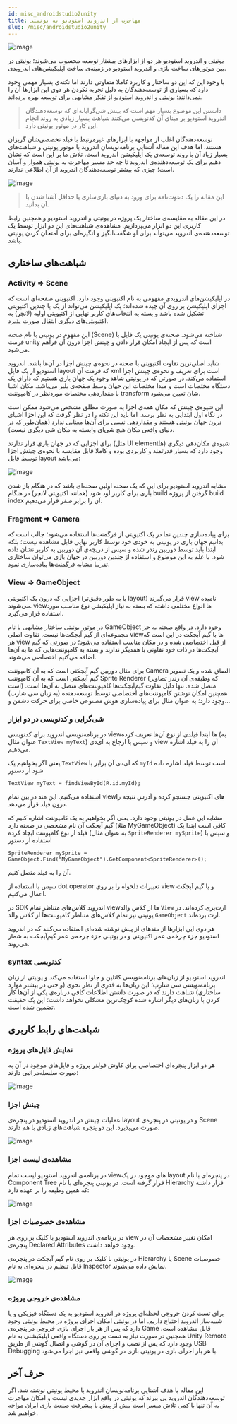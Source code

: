 ```yaml
---
id: misc_androidstudio2unity
title: مهاجرت از اندروید استودیو به یونیتی
slug: /misc/androidstudio2unity
---
```


![image](/img/android_studio_to_unity.png)

یونیتی و اندروید استودیو هر دو از ابزارهای پیشتاز توسعه محسوب می‌شوند؛ یونیتی در بین موتورهای ساخت بازی و اندروید استودیو در زمینه‌ی ساخت اپلیکیشن‌های اندرویدی.

با وجود این که این دو ساختار و کاربرد کاملا متفاوتی دارند اما نکته‌ی بسیار مهمی وجود دارد که بسیاری از توسعه‌دهندگان به دلیل تجربه نکردن هر دوی این ابزارها آن را نمی‌دانند: یونیتی و اندروید استودیو از تفکر مشابهی برای توسعه بهره برده‌اند.

> دانستن این موضوع بسیار مهم است که بینش شی‌گرایانه‌ای که توسعه‌دهندگان اندروید استودیو بر مبنای آن کدنویسی می‌کنند شباهت بسیار زیادی به روند انجام این کار در موتور یونیتی دارد.

توسعه‌دهندگان اغلب از مواجهه با ابزارهای غیرمرتبط با فیلد تخصصی‌شان گریزان هستند. اما هدف این مقاله آشنایی برنامه‌نویسان اندروید با موتور یونیتی و شباهت‌های بسیار زیاد آن با روند توسعه‌ی یک اپلیکیشن اندروید است. تلاش ما بر این است که نشان دهیم برای یک توسعه‌دهنده‌ی اندروید تا چه حد مسیر مهاجرت به یونیتی هموار و آسان است؛ چیزی که بیشتر توسعه‌دهندگان اندروید از آن اطلاعی ندارند.

![image](/img/invitation_hand.png)

> این مقاله را یک دعوت‌نامه برای ورود به دنیای بازی‌سازی یا حداقل آشنا شدن با آن بدانید.

در این مقاله به مقایسه‌ی ساختار یک پروژه در یونیتی و اندروید استودیو و همچنین رابط کاربری این دو ابزار می‌پردازیم. مشاهده‌ی شباهت‌های این دو ابزار توسط یک توسعه‌دهنده‌ی اندروید می‌تواند برای او شگفت‌انگیز و انگیزه‌ای برای امتحان کردن یونیتی باشد.

## شباهت‌های ساختاری

### Activity => Scene

در اپلیکیشن‌های اندرویدی مفهومی به نام اکتیویتی وجود دارد. اکتیویتی صفحه‌ای است که اجزای اپلیکیشن بر روی آن چیده شده‌اند؛ یک اپلیکیشن می‌تواند از یک یا چندین اکتیویتی تشکیل شده باشد و بسته به انتخاب‌های کاربر نهایی از اکتیویتی اولیه (لانچر) به اکتیویتی‌های دیگری انتقال صورت پذیرد.

این مفهوم در یونیتی با نام صحنه (Scene) شناخته می‌شود. صحنه‌ی یونیتی یک فایل با فرمت unity است که پس از ایجاد امکان قرار دادن و چینش اجزا درون آن فراهم می‌شود.

شاید اصلی‌ترین تفاوت اکتیویتی با صحنه در نحوه‌ی چینش اجزا در آن‌ها باشد. اندروید استودیو از یک فایل ‌layout که فرمت آن xml است برای تعریف و نحوه‌ی چینش اجزا استفاده می‌کند. در صورتی که در یونیتی شاهد وجود یک جهان بازی هستیم که دارای یک دستگاه مختصات است و مبدا مختصات این جهان وسط صفحه‌ی پلیر می‌باشد. مکان اشیا با مقداردهی مختصات موردنظر در کامپوننت ‌transform شان تعیین می‌شود.

این شیوه‌ی چینش که مکان همه‌ی اجزا به صورت مطلق مشخص می‌شود ممکن است در نگاه اول ابتدایی به نظر برسد. اما باید این نکته را در نظر گرفت که این اجزا اشیای درون جهان یونیتی هستند و مقداردهی نسبی برای آن‌ها معنایی ندارد (همان‌طور که در دنیای واقعی مکان هیچ شی‌ای وابسته به مکان شی دیگری نیست).

برای اجزایی که در جهان بازی قرار ندارند (مثل UI elementها) شیوه‌ی مکان‌دهی دیگری وجود دارد که بسیار قدرتمند و کاربردی بوده و کاملا قابل مقایسه با نحوه‌ی چینش اجزا توسط فایل layout می‌باشد:

![image](/img/android_layout_vs_unity_ui_system.png)

مشابه اندروید استودیو برای این که یک صحنه اولین صحنه‌ای باشد که در هنگام باز شدن بازی برای کاربر لود شود (همانند اکتیویتی لانچر) در هنگام build گرفتن از پروژه build index آن را برابر صفر قرار می‌دهیم.

### Fragment => Camera

برای پیاده‌سازی چندین نما در یک اکتیویتی از فرگمنت‌ها استفاده می‌شود؛ جالب است که بدانیم جهان بازی در یونیتی به خودی خود توسط کاربر نهایی قابل مشاهده نیست؛ بلکه ابتدا باید توسط دوربین رندر شده و سپس از دریچه‌ی آن دوربین به کاربر نشان داده شود. با علم به این موضوع و استفاده از چندین دوربین در جهان بازی می‌توان ساختاری تقریبا مشابه فرگمنت‌ها پیاده‌سازی نمود.

### View => GameObject

اجزایی که درون یک اکتیویتی (یا به طور دقیق‌تر layout) قرار می‌گیرند view نامیده می‌شوند. viewها انواع مختلفی داشته که بسته به نیاز اپلیکیشن نوع مناسب مورد استفاده قرار می‌گیرد.

در موتور یونیتی ساختار مشابهی با نام GameObject وجود دارد. در واقع صحنه به جز مجموعه‌ای از گیم آبجکت‌ها نیست. تفاوت اصلی viewها با گیم آبجکت در این است که هر view از قبل اختصاصی شده و در مکان مناسب استفاده می‌شود؛ در صورتی که گیم آبجکت‌ها در ذات خود تفاوتی با همدیگر ندارند و بسته به کامپوننت‌هایی که ما به آن‌ها اضافه می‌کنیم اختصاصی می‌شوند.

برای مثال دوربین گیم آبجکتی است که به آن کامپوننت Camera الصاق شده و یک تصویر گیم آبجکتی است که به آن کامپوننت Sprite Renderer (که وظیفه‌ی آن رندر تصاویر است) متصل شده. تنها دلیل تفاوت گیم‌آبجکت‌ها کامپوننت‌های متصل به آن‌ها است. همچنین امکان نوشتن کامپوننت‌های اختصاصی توسط توسعه‌دهنده (به زبان سی شارپ) وجود دارد؛ به عنوان مثال برای پیاده‌سازی هوش مصنوعی خاصی برای حرکت دشمن و…

### شی‌گرایی و کدنویسی در دو ابزار

در برنامه‌نویسی اندروید برای کدنویسی viewها ابتدا فیلدی از نوع آن‌ها تعریف کرده (به عنوان مثال `TextView myText`) و سپس با ارجاع به آی‌دی view آن را به فیلد اشاره می‌دهیم.

یعنی اگر بخواهیم یک `TextView` که آی‌دی آن برابر با `myId` است توسط فیلد اشاره داده شود از دستور

```clike
TextView myText = findViewById(R.id.myId);
```

استفاده می‌کنیم. این متد در بین تمام viewهای اکتیویتی جستجو کرده و آدرس نتیجه را درون فیلد قرار می‌دهد.

مشابه این عمل در یونیتی وجود دارد. یعنی اگر بخواهیم به یک کامپوننت اشاره کنیم که گیم آبجکت آن نام مشخصی در صحنه دارد (مثلا MyGameObject) کافی است ابتدا یک فیلد از نوع کامپوننت ایجاد کرده (به عنوان مثال `SpriteRenderer mySprite`) و سپس با استفاده از دستور

```clike
SpriteRenderer mySprite = GameObject.Find("MyGameObject").GetComponent<SpriteRenderer>();
```

آن را به فیلد متصل کنیم.

سپس با استفاده از dot operator تغییرات دلخواه را بر روی view و یا گیم آبجکت اعمال می‌کنیم.

در SDK اندروید کلاس‌های متناظر تمام viewها از کلاس والد `View` ارث‌بری کرده‌اند. در یونیتی نیز تمام کلاس‌های متناظر کامپوننت‌ها از کلاس والد `GameObject` ارث برده‌اند.

هر دوی این ابزارها از متدهای از پیش نوشته شده‌ای استفاده می‌کنند که در اندروید استودیو جزء چرخه‌ی عمر اکتیویتی و در یوتینی جزء چرخه‌ی عمر گیم‌آبجکت به شمار می‌روند.

### syntax کدنویسی

اندروید استودیو از زبان‌های برنامه‌نویسی کاتلین و جاوا استفاده می‌کند و یونیتی از زبان برنامه‌نویسی سی شارپ؛ این زبان‌ها به قدری از نظر نحوی (و حتی در بیشتر موارد ساختاری) شباهت دارند که در صورت داشتن اطلاعات کافی درباره‌ی یکی از آن‌ها کار کردن با زبان‌های دیگر اشاره شده کوچک‌ترین مشکلی نخواهد داشت؛ این یک حقیقت تضمین شده است.

## شباهت‌های رابط کاربری

### نمایش فایل‌های پروژه

هر دو ابزار پنجره‌ای اختصاصی برای کاوش فولدر پروژه و فایل‌های موجود در آن به صورت سلسله‌مراتبی دارند:

![image](/img/project_android_studio_vs_project_unity.png)

### چینش اجزا

عملیات چینش در اندروید استودیو در پنجره‌ی layout و در یونیتی در پنجره‌ی Scene صورت می‌پذیرد. این دو پنجره شباهت‌های زیادی با هم دارند.

![image](/img/android_activity_vs_unity_scene.png)

### مشاهده‌ی لیست اجزا

در برنامه‌ی اندروید استودیو لیست تمام viewهای موجود در یک layout در پنجره‌ای با نام Component Tree قرار گرفته است. در یونیتی پنجره‌ای با نام Hierarchy قرار داشته که همین وظیفه را بر عهده دارد:

![image](/img/android_studio_component_tree_vs_unity_hierarchy.png)

### مشاهده‌ی خصوصیات اجزا

در برنامه‌ی اندروید استودیو با کلیک بر روی هر view امکان تغییر مشخصات آن در پنجره‌ی Declared Attributes وجود خواهد داشت.

در یونیتی با کلیک بر روی نام گیم آبجکت در پنجره‌ی Hierarchy یا Scene خصوصیات قابل تنظیم در پنجره‌ای به نام Inspector نمایش داده می‌شوند.

![image](/img/android_studio_declared_attributes_vs_unity_inspector.png)

### مشاهده‌ی خروجی پروژه

برای تست کردن خروجی لحظه‌ای پروژه در اندروید استودیو به یک دستگاه فیزیکی و یا شبیه‌ساز اندروید احتیاج داریم. اما در یونیتی امکان اجرای پروژه در محیط یونیتی وجود دارد که پس از هر بار اجرای بازی خروجی در پنجره‌ی Game قابل مشاهده است. همچنین در صورت نیاز به تست بر روی دستگاه واقعی اپلیکیشنی به نام Unity Remote وجود دارد که پس از نصب و اجرای آن در گوشی و اتصال گوشی از طریق USB Debugging با هر بار اجرای بازی در یونیتی بازی در گوشی واقعی نیز اجرا می‌شود.

## حرف آخر

این مقاله با هدف آشنایی برنامه‌نویسان اندروید با محیط یونیتی نوشته شد. اگر توسعه‌دهندگان اندروید پی ببرند که یونیتی در واقع ابزار جدیدی نیست و امکان مهاجرت به آن تنها با کمی تلاش میسر است بیش از پیش با پیشرفت صنعت بازی ایران مواجه خواهیم شد.